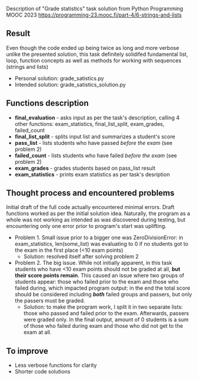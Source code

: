 Description of "Grade statistics" task solution from Python Programming MOOC 2023 https://programming-23.mooc.fi/part-4/6-strings-and-lists

## Result
Even though the code ended up being twice as long and more verbose unlike the presented solution, this task definitely solidifed fundamental list, loop, function concepts as well as methods for working with sequences (strings and lists)
- Personal solution: grade_satistics.py
- Intended solution: grade_satistics_solution.py
## Functions description
- **final_evaluation** - asks input as per the task's description, calling 4 other functions: exam_statistics, final_list_split, exam_grades, failed_count
- **final_list_split** - splits input list and summarizes a student's score
- **pass_list** - lists students who have passed *before the exam* (see problem 2)
- **failed_count** - lists students who have failed *before the exam* (see problem 2)
- **exam_grades** - grades students based on pass_list result
- **exam_statistics** - prints exam statistics as per task's desription

## Thought process and encountered problems
Initial draft of the full code actually encountered minimal errors. Draft functions worked as per the initial solution idea. Naturally, the program as a whole was not working as intended as was discovered during testing, but encountering only one error prior to program's start was uplifting.

- Problem 1. Small issue prior to a bigger one was ZeroDivisionError: in exam_statistics, len(some_list) was evaluating to 0 if no students got to the exam in the first place (<10 exam points)
  - Solution: resolved itself after solving problem 2
- Problem 2. The big issue. While not initially apparent, in this task students who have <10 exam points should not be graded at all, **but their score points remain**. This caused an issue where two groups of students appear: those who failed prior to the exam and those who failed during, which impacted program output: in the end the total score should be considered including ***both*** failed groups and passers, but only the passers must be graded.
  - Solution: to make the program work, I split it in two separate lists: those who passed and failed prior to the exam. Afterwards, passers were graded only. In the final output, amount of 0 students is a sum of those who failed during exam and those who did not get to the exam at all.

## To improve

- Less verbose functions for clarity
- Shorter code solutions
